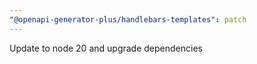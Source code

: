 ```yaml
---
"@openapi-generator-plus/handlebars-templates": patch
---
```


Update to node 20 and upgrade dependencies
